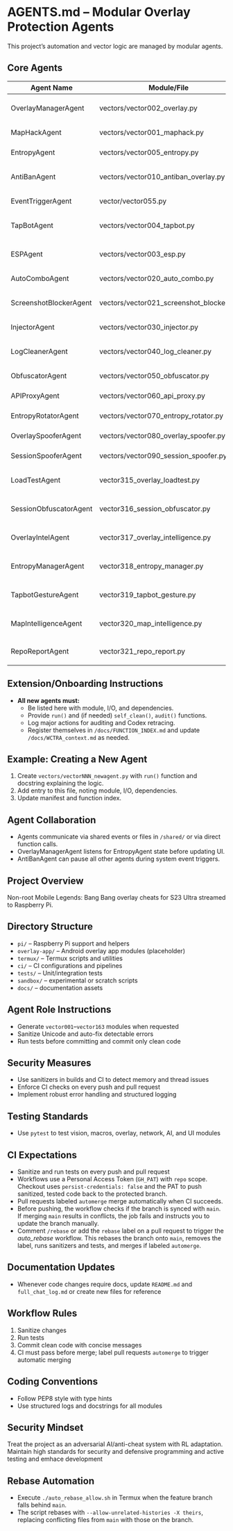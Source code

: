 # AGENTS.md – Modular Overlay Protection Agents

This project’s automation and vector logic are managed by modular agents.

## Core Agents

| Agent Name             | Module/File               | Purpose                       | Input                   | Output         | Dependencies   |
|------------------------|--------------------------|-------------------------------|-------------------------|----------------|---------------|
| OverlayManagerAgent    | vectors/vector002_overlay.py   | Handles ESP/map overlays      | Game state, config      | Rendered UI    | EntropyAgent  |
| MapHackAgent           | vectors/vector001_maphack.py   | Reveals minimap info          | Raw map memory          | Entity list    |               |
| EntropyAgent           | vectors/vector005_entropy.py   | Adds entropy, session random  | Overlay state           | New entropy    | OverlayManager|
| AntiBanAgent           | vectors/vector010_antiban_overlay.py | Hide overlay/screens, log clean | System events         | Clean state    |               |
| EventTriggerAgent      | vector/vector055.py            | Detect in-game trigger events   | Event list              | Matched events |               |
| TapBotAgent            | vectors/vector004_tapbot.py    | Simulates human tap entropy   | Tap command             | Touch event    | EntropyAgent  |
| ESPAgent               | vectors/vector003_esp.py       | Draw entity boxes on overlay  | Frame stream            | Box count      | OverlayManager |
| AutoComboAgent         | vectors/vector020_auto_combo.py | Execute skill combos          | Combo list              | Skill log      | TapBotAgent   |
| ScreenshotBlockerAgent | vectors/vector021_screenshot_blocker.py | Hide overlay during screenshots | Events                  | Blocks         | OverlayManager |
| InjectorAgent          | vectors/vector030_injector.py  | Dynamically load modules      | Module list            | Loaded count   |               |
| LogCleanerAgent        | vectors/vector040_log_cleaner.py | Remove overlay/audit logs     | Directory              | Files cleaned  |               |
| ObfuscatorAgent        | vectors/vector050_obfuscator.py | Rename files for stealth      | File list              | New paths      |               |
| APIProxyAgent          | vectors/vector060_api_proxy.py | Proxy and log API calls       | Requests              | Responses      |               |
| EntropyRotatorAgent    | vectors/vector070_entropy_rotator.py | Rotate overlay seeds        | None                   | Seed list      | EntropyAgent  |
| OverlaySpooferAgent    | vectors/vector080_overlay_spoofer.py | Spoof overlay window names  | Name opt               | New name       | OverlayManager |
| SessionSpooferAgent    | vectors/vector090_session_spoofer.py | Generate fake session IDs   | None                   | Session ID     |               |
| LoadTestAgent         | vector315_overlay_loadtest.py   | Overlay stress/load test cycles | cycles config        | Remaining handles | OverlayManager |
| SessionObfuscatorAgent| vector316_session_obfuscator.py | Randomize session IDs and overlay names | None | New session ID | OverlayManager |
| OverlayIntelAgent     | vector317_overlay_intelligence.py | Monitor overlay FPS and memory usage | None | Metric list    | OverlayManager |
| EntropyManagerAgent   | vector318_entropy_manager.py | Rotate seeds for overlay and tap modules | None | Seed list      |               |
| TapbotGestureAgent    | vector319_tapbot_gesture.py | Simulate taps and swipes with entropy | Gesture plan | Touch events   | EntropyManager |
| MapIntelligenceAgent  | vector320_map_intelligence.py | Build heatmap of enemy sightings | Frame stream | Heatmap data   | OverlayManager |
| RepoReportAgent       | vector321_repo_report.py | Summarize repo categories from `mlbb_repos.json` | JSON index | Category counts | None |

## Extension/Onboarding Instructions

- **All new agents must:**
    - Be listed here with module, I/O, and dependencies.
    - Provide `run()` and (if needed) `self_clean()`, `audit()` functions.
    - Log major actions for auditing and Codex retracing.
    - Register themselves in `/docs/FUNCTION_INDEX.md` and update `/docs/WCTRA_context.md` as needed.

## Example: Creating a New Agent

1. Create `vectors/vectorNNN_newagent.py` with `run()` function and docstring explaining the logic.
2. Add entry to this file, noting module, I/O, dependencies.
3. Update manifest and function index.

## Agent Collaboration

- Agents communicate via shared events or files in `/shared/` or via direct function calls.
- OverlayManagerAgent listens for EntropyAgent state before updating UI.
- AntiBanAgent can pause all other agents during system event triggers.
## Project Overview
Non-root Mobile Legends: Bang Bang overlay cheats for S23 Ultra streamed to Raspberry Pi.

## Directory Structure
- `pi/` – Raspberry Pi support and helpers
- `overlay-app/` – Android overlay app modules (placeholder)
- `termux/` – Termux scripts and utilities
- `ci/` – CI configurations and pipelines
- `tests/` – Unit/integration tests
- `sandbox/` – experimental or scratch scripts
- `docs/` – documentation assets

## Agent Role Instructions
- Generate `vector001`–`vector163` modules when requested
- Sanitize Unicode and auto-fix detectable errors
- Run tests before committing and commit only clean code

## Security Measures
- Use sanitizers in builds and CI to detect memory and thread issues
- Enforce CI checks on every push and pull request
- Implement robust error handling and structured logging

## Testing Standards
- Use `pytest` to test vision, macros, overlay, network, AI, and UI modules

## CI Expectations
- Sanitize and run tests on every push and pull request
- Workflows use a Personal Access Token (`GH_PAT`) with `repo` scope. Checkout uses `persist-credentials: false` and the PAT to push sanitized, tested code back to the protected branch.
- Pull requests labeled `automerge` merge automatically when CI succeeds.
- Before pushing, the workflow checks if the branch is synced with `main`. If merging `main` results in conflicts, the job fails and instructs you to update the branch manually.
- Comment `/rebase` or add the `rebase` label on a pull request to trigger the *auto_rebase* workflow. This rebases the branch onto `main`, removes the label, runs sanitizers and tests, and merges if labeled `automerge`.

## Documentation Updates
- Whenever code changes require docs, update `README.md` and `full_chat_log.md` or create new files for reference 

## Workflow Rules
1. Sanitize changes
2. Run tests
3. Commit clean code with concise messages
4. CI must pass before merge; label pull requests `automerge` to trigger automatic merging

## Coding Conventions
- Follow PEP8 style with type hints
- Use structured logs and docstrings for all modules

## Security Mindset
Treat the project as an adversarial AI/anti-cheat system with RL adaptation. Maintain high standards for security and defensive programming and active testing and emhace development 

## Rebase Automation
- Execute `./auto_rebase_allow.sh` in Termux when the feature branch falls behind
  `main`.
- The script rebases with `--allow-unrelated-histories -X theirs`, replacing
  conflicting files from `main` with those on the branch.

